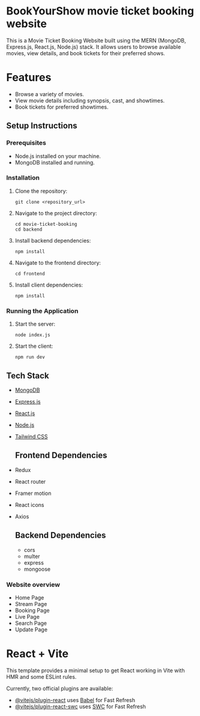 # BookYourShow movie ticket booking website
This is a Movie Ticket Booking Website built using the MERN (MongoDB, Express.js, React.js, Node.js) stack. It allows users to browse available movies, view details, and book tickets for their preferred shows.

# Features
- Browse a variety of movies.
- View movie details including synopsis, cast, and showtimes.
- Book tickets for preferred showtimes.
  

## Setup Instructions

### Prerequisites

- Node.js installed on your machine.
- MongoDB installed and running.

### Installation

1. Clone the repository:

   ```
   git clone <repository_url>
   ```

2. Navigate to the project directory:

   ```
   cd movie-ticket-booking
   cd backend
   ```

3. Install backend dependencies:

   ```
   npm install
   ```

4. Navigate to the frontend directory:

   ```
   cd frontend
   ```

5. Install client dependencies:

   ```
   npm install
   ```

### Running the Application

1. Start the server:

   ```
   node index.js
   ```

2. Start the client:

   ```
   npm run dev
   ```

## Tech Stack

- [MongoDB](https://www.mongodb.com/)
- [Express.js](https://expressjs.com/)
- [React.js](https://reactjs.org/)
- [Node.js](https://nodejs.org/)
- [Tailwind CSS](https://gettailwind.com/)

  ## Frontend Dependencies
- Redux
- React router
- Framer motion
- React icons
- Axios

  ## Backend Dependencies
  - cors
  - multer
  - express
  - mongoose

### Website overview
- Home Page
- Stream Page
- Booking Page
- Live Page
- Search Page
- Update Page
 
# React + Vite

This template provides a minimal setup to get React working in Vite with HMR and some ESLint rules.

Currently, two official plugins are available:

- [@vitejs/plugin-react](https://github.com/vitejs/vite-plugin-react/blob/main/packages/plugin-react/README.md) uses [Babel](https://babeljs.io/) for Fast Refresh
- [@vitejs/plugin-react-swc](https://github.com/vitejs/vite-plugin-react-swc) uses [SWC](https://swc.rs/) for Fast Refresh

